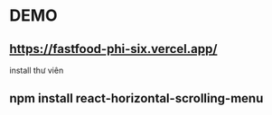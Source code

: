 # DEMO

## https://fastfood-phi-six.vercel.app/

install thư viên

## npm install react-horizontal-scrolling-menu
